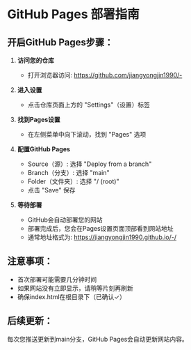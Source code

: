 # GitHub Pages 部署指南

## 开启GitHub Pages步骤：

1. **访问您的仓库**
   - 打开浏览器访问: https://github.com/jiangyongjin1990/-

2. **进入设置**
   - 点击仓库页面上方的 "Settings"（设置）标签

3. **找到Pages设置**
   - 在左侧菜单中向下滚动，找到 "Pages" 选项

4. **配置GitHub Pages**
   - Source（源）: 选择 "Deploy from a branch"
   - Branch（分支）: 选择 "main"
   - Folder（文件夹）: 选择 "/ (root)"
   - 点击 "Save" 保存

5. **等待部署**
   - GitHub会自动部署您的网站
   - 部署完成后，您会在Pages设置页面顶部看到网站地址
   - 通常地址格式为: https://jiangyongjin1990.github.io/-/

## 注意事项：
- 首次部署可能需要几分钟时间
- 如果网站没有立即显示，请稍等片刻再刷新
- 确保index.html在根目录下（已确认✓）

## 后续更新：
每次您推送更新到main分支，GitHub Pages会自动更新网站内容。 